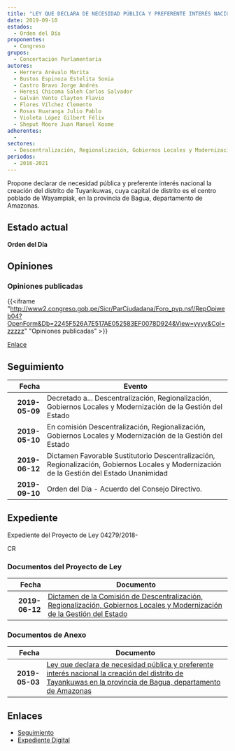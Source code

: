 ```yaml
---
title: "LEY QUE DECLARA DE NECESIDAD PÚBLICA Y PREFERENTE INTERÉS NACIONAL LA CREACIÓN DEL DISTRITO DE TUYANKUWAS EN LA PROVINCIA DE BAGUA, DEPARTAMENTO DE AMAZONAS"
date: 2019-09-10
estados: 
  - Orden del Día
proponentes: 
  - Congreso
grupos: 
  - Concertación Parlamentaria
autores: 
  - Herrera Arévalo Marita
  - Bustos Espinoza Estelita Sonia
  - Castro Bravo Jorge Andrés
  - Heresi Chicoma Saleh Carlos Salvador
  - Galván Vento Clayton Flavio
  - Flores Vílchez Clemente
  - Rosas Huaranga Julio Pablo
  - Violeta López Gilbert Félix
  - Sheput Moore Juan Manuel Kosme
adherentes: 
  - 
sectores: 
  - Descentralización, Regionalización, Gobiernos Locales y Modernización de la Gestión del Estado
periodos: 
  - 2016-2021
---
```


Propone declarar de necesidad pública y preferente interés nacional la creación del distrito de Tuyankuwas, cuya capital de distrito es el centro poblado de Wayampiak, en la provincia de Bagua, departamento de Amazonas.


## Estado actual

**Orden del Día**

## Opiniones

### Opiniones publicadas

{{<iframe "http://www2.congreso.gob.pe/Sicr/ParCiudadana/Foro_pvp.nsf/RepOpiweb04?OpenForm&Db=2245F526A7E517AE052583EF0078D924&View=yyyy&Col=zzzzz" "Opiniones publicadas" >}}

[Enlace](http://www2.congreso.gob.pe/Sicr/ParCiudadana/Foro_pvp.nsf/RepOpiweb04?OpenForm&Db=2245F526A7E517AE052583EF0078D924&View=yyyy&Col=zzzzz)

## Seguimiento

| Fecha | Evento |
|------:|--------|
| **2019-05-09** | Decretado a... Descentralización, Regionalización, Gobiernos Locales y Modernización de la Gestión del Estado|
| **2019-05-10** | En comisión Descentralización, Regionalización, Gobiernos Locales y Modernización de la Gestión del Estado|
| **2019-06-12** | Dictamen Favorable Sustitutorio Descentralización, Regionalización, Gobiernos Locales y Modernización de la Gestión del Estado Unanimidad|
| **2019-09-10** | Orden del Día - Acuerdo del Consejo Directivo.|


## Expediente

Expediente del Proyecto de Ley 04279/2018-

CR


### Documentos del Proyecto de Ley

| Fecha | Documento |
|------:|--------|
| **2019-06-12** | [Dictamen de la Comisión de Descentralización, Regionalización, Gobiernos Locales y Modernización de la Gestión del Estado](http://www.leyes.congreso.gob.pe/Documentos/2016_2021/Dictamenes/Proyectos_de_Ley/04279DC08MAY20190612.pdf) |

### Documentos de Anexo

| Fecha | Documento |
|------:|--------|
| **2019-05-03** | [Ley que declara de necesidad pública y preferente interés nacional la creación del distrito de Tayankuwas en la provincia de Bagua, departamento de Amazonas](http://www.leyes.congreso.gob.pe/Documentos/2016_2021/Proyectos_de_Ley_y_de_Resoluciones_Legislativas/PL0427920190503.pdf) |

## Enlaces 

- [Seguimiento](http://www2.congreso.gob.pe/Sicr/TraDocEstProc/CLProLey2016.nsf/f7fff46988ca05b1052578e100829cc7/52fb19ad2f3164a6052583ef00770429?OpenDocument)
- [Expediente Digital](http://www2.congreso.gob.pe/Sicr/TraDocEstProc/CLProLey2016.nsf/f7fff46988ca05b1052578e100829cc7/52fb19ad2f3164a6052583ef00770429?OpenDocument&Click=05257FB7005EB655.eb71d0cf91d8294e05256cdf006b5706/$Body/0.1C6C)
